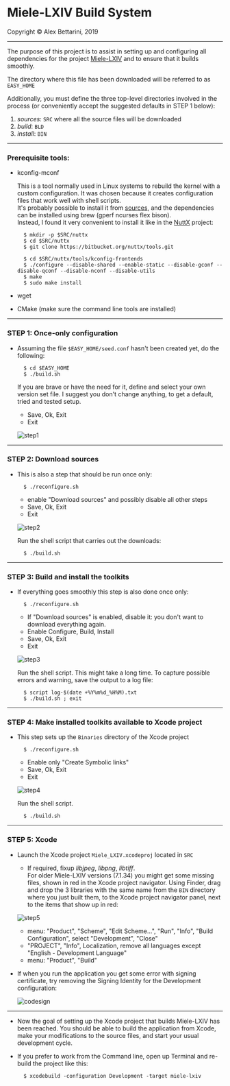 # Miele-LXIV Build System

Copyright &copy; Alex Bettarini, 2019

---

The purpose of this project is to assist in setting up and configuring all dependencies for the project [Miele-LXIV](https://github.com/bettar/miele-lxiv) and to ensure that it builds smoothly.

The directory where this file has been downloaded will be referred to as `EASY_HOME`

Additionally, you must define the three top-level directories involved in the process (or conveniently accept the suggested defaults in STEP 1 below):

1. *sources*: `SRC` where all the source files will be downloaded
2. *build*: `BLD`
3. *install*: `BIN`

---
### Prerequisite tools:

- kconfig-mconf

	This is a tool normally used in Linux systems to rebuild the kernel with a custom configuration. It was chosen because it creates configuration files that work well with shell scripts.<br />
	It's probably possible to install it from [sources](http://distortos.org/documentation/building-kconfig-frontends-linux/), and the dependencies can be installed using brew (gperf ncurses flex bison).<br />
	 Instead, I found it very convenient to install it like in the [NuttX](https://bitbucket.org/nuttx/) project:
	
		$ mkdir -p $SRC/nuttx
		$ cd $SRC/nuttx
		$ git clone https://bitbucket.org/nuttx/tools.git
		
		$ cd $SRC/nuttx/tools/kconfig-frontends
		$ ./configure --disable-shared --enable-static --disable-gconf --disable-qconf --disable-nconf --disable-utils
		$ make
		$ sudo make install

- wget
- CMake (make sure the command line tools are installed)

		
---
### STEP 1: Once-only configuration

- Assuming the file `$EASY_HOME/seed.conf` hasn't been created yet, do the following:

		$ cd $EASY_HOME
		$ ./build.sh
	
	If you are brave or have the need for it, define and select your own version set file. I suggest you don't change anything, to get a default, tried and tested setup.

	- Save, Ok, Exit
	- Exit

	![step1](img/step1.png)

---
### STEP 2: Download sources

- This is also a step that should be run once only:

		$ ./reconfigure.sh

	- enable "Download sources" and possibly disable all other steps
	- Save, Ok, Exit
	- Exit

	![step2](img/step2.png)

	Run the shell script that carries out the downloads:

		$ ./build.sh

---
### STEP 3: Build and install the toolkits

- If everything goes smoothly this step is also done once only:

		$ ./reconfigure.sh

	- If "Download sources" is enabled, disable it: you don't want to download everything again.
	- Enable Configure, Build, Install
	- Save, Ok, Exit
	- Exit

	![step3](img/step3.png)

	Run the shell script. This might take a long time. To capture possible errors and warning, save the output to a log file:

		$ script log-$(date +%Y%m%d_%H%M).txt
		$ ./build.sh ; exit

---
### STEP 4: Make installed toolkits available to Xcode project

- This step sets up the `Binaries` directory of the Xcode project

		$ ./reconfigure.sh

	- Enable only "Create Symbolic links"
	- Save, Ok, Exit
	- Exit

	![step4](img/step4.png)

	Run the shell script.

		$ ./build.sh

---
### STEP 5: Xcode

- Launch the Xcode project `Miele_LXIV.xcodeproj` located in `SRC`

	-  If required, fixup *libjpeg*, *libpng*, *libtiff*.<br />
	For older Miele-LXIV versions (7.1.34) you might get some missing files, shown in red in the Xcode project navigator. Using Finder, drag and drop the 3 libraries with the same name from the `BIN` directory where you just built them, to the Xcode project navigator panel, next to the items that show up in red:

	![step5](img/step5.png)

	- menu: "Product", "Scheme", "Edit Scheme...", "Run", "Info", "Build Configuration", select "Development", "Close"
	- "PROJECT", "Info", Localization, remove all languages except "English - Development Language"
	- menu: "Product", "Build"

- If when you run the application you get some error with signing certificate, try removing the Signing Identity for the Development configuration:

	![codesign](img/codesign.png)

---
- Now the goal of setting up the Xcode project that builds Miele-LXIV has been reached. You should be able to build the application from Xcode, make your modifications to the source files, and start your usual development cycle.<br />
- If you prefer to work from the Command line, open up Terminal and re-build the project like this:

		$ xcodebuild -configuration Development -target miele-lxiv
